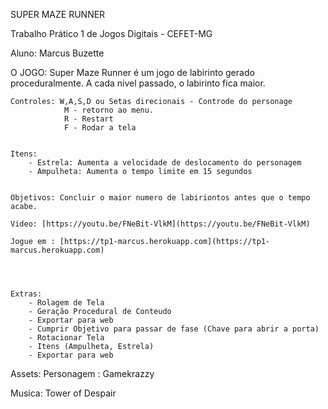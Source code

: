 SUPER MAZE RUNNER

Trabalho Prático 1 de Jogos Digitais - CEFET-MG

Aluno: Marcus Buzette



O JOGO:
	Super Maze Runner é um jogo de labirinto gerado proceduralmente. A cada nivel passado, o labirinto fica maior.

	Controles: W,A,S,D ou Setas direcionais - Controde do personage
				M - retorno ao menu.
				R - Restart
				F - Rodar a tela


	Itens:
		- Estrela: Aumenta a velocidade de deslocamento do personagem
		- Ampulheta: Aumenta o tempo limite em 15 segundos


	Objetivos: Concluir o maior numero de labiriontos antes que o tempo acabe.

	Video: [https://youtu.be/FNeBit-VlkM](https://youtu.be/FNeBit-VlkM)

	Jogue em : [https://tp1-marcus.herokuapp.com](https://tp1-marcus.herokuapp.com)




	Extras:
		- Rolagem de Tela
		- Geração Procedural de Conteudo
		- Exportar para web
		- Cumprir Objetivo para passar de fase (Chave para abrir a porta)
		- Rotacionar Tela
		- Itens (Ampulheta, Estrela)
		- Exportar para web


Assets:
Personagem : Gamekrazzy


 Musica: Tower of Despair
